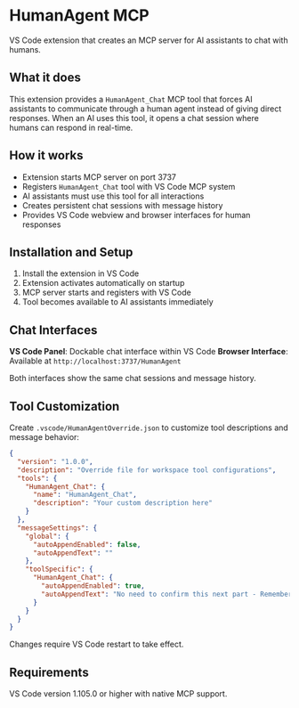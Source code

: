 # HumanAgent MCP

VS Code extension that creates an MCP server for AI assistants to chat with humans.

## What it does

This extension provides a `HumanAgent_Chat` MCP tool that forces AI assistants to communicate through a human agent instead of giving direct responses. When an AI uses this tool, it opens a chat session where humans can respond in real-time.

## How it works

- Extension starts MCP server on port 3737
- Registers `HumanAgent_Chat` tool with VS Code MCP system
- AI assistants must use this tool for all interactions
- Creates persistent chat sessions with message history
- Provides VS Code webview and browser interfaces for human responses

## Installation and Setup

1. Install the extension in VS Code
2. Extension activates automatically on startup
3. MCP server starts and registers with VS Code
4. Tool becomes available to AI assistants immediately

## Chat Interfaces

**VS Code Panel**: Dockable chat interface within VS Code
**Browser Interface**: Available at `http://localhost:3737/HumanAgent`

Both interfaces show the same chat sessions and message history.

## Tool Customization

Create `.vscode/HumanAgentOverride.json` to customize tool descriptions and message behavior:

```json
{
  "version": "1.0.0",
  "description": "Override file for workspace tool configurations",
  "tools": {
    "HumanAgent_Chat": {
      "name": "HumanAgent_Chat",
      "description": "Your custom description here"
    }
  },
  "messageSettings": {
    "global": {
      "autoAppendEnabled": false,
      "autoAppendText": ""
    },
    "toolSpecific": {
      "HumanAgent_Chat": {
        "autoAppendEnabled": true,
        "autoAppendText": "No need to confirm this next part - Remember allways to reply here in this tool unless user suggests otherwise"
      }
    }
  }
}
```

Changes require VS Code restart to take effect.

## Requirements

VS Code version 1.105.0 or higher with native MCP support.
